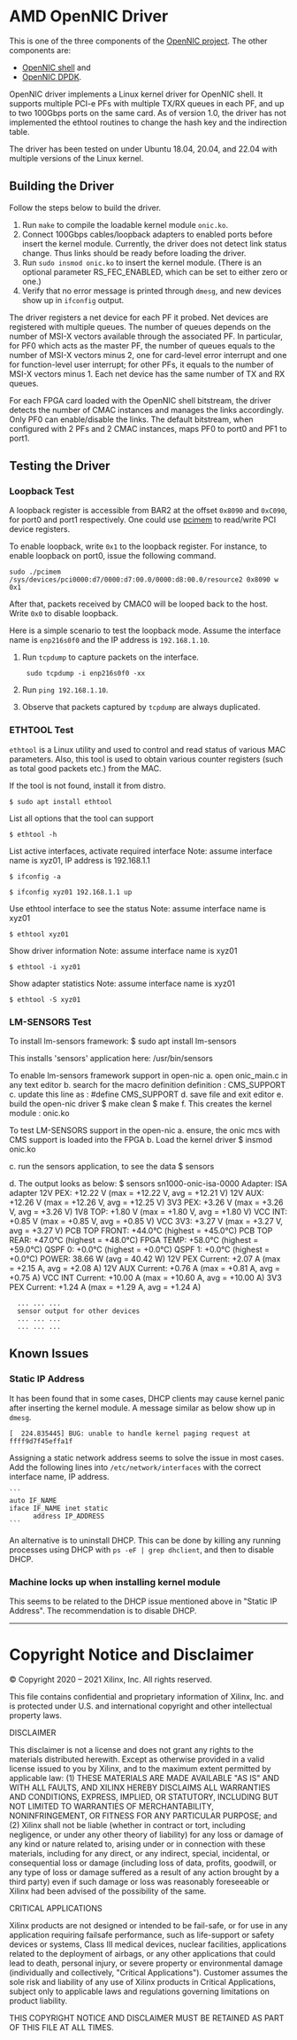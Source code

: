 # AMD OpenNIC Driver

This is one of the three components of the
[OpenNIC project](https://github.com/Xilinx/open-nic.git).  The other components are:
- [OpenNIC shell](https://github.com/Xilinx/open-nic-shell.git) and
- [OpenNIC DPDK](https://github.com/Xilinx/open-nic-dpdk.git).

OpenNIC driver implements a Linux kernel driver for OpenNIC shell.  It supports
multiple PCI-e PFs with multiple TX/RX queues in each PF, and up to two 100Gbps
ports on the same card.  As of version 1.0, the driver has not implemented the
ethtool routines to change the hash key and the indirection table.

The driver has been tested on under Ubuntu 18.04, 20.04, and 22.04 with multiple versions of the Linux kernel.

## Building the Driver

Follow the steps below to build the driver.

1. Run `make` to compile the loadable kernel module `onic.ko`.
2. Connect 100Gbps cables/loopback adapters to enabled ports before insert the
   kernel module.  Currently, the driver does not detect link status change.
   Thus links should be ready before loading the driver.
3. Run `sudo insmod onic.ko` to insert the kernel module. (There is an optional 
   parameter RS_FEC_ENABLED, which can be set to either zero or one.)
5. Verify that no error message is printed through `dmesg`, and new devices show
   up in `ifconfig` output.

The driver registers a net device for each PF it probed.  Net devices are
registered with multiple queues.  The number of queues depends on the number of
MSI-X vectors available through the associated PF.  In particular, for PF0 which
acts as the master PF, the number of queues equals to the number of MSI-X
vectors minus 2, one for card-level error interrupt and one for function-level
user interrupt; for other PFs, it equals to the number of MSI-X vectors minus 1.
Each net device has the same number of TX and RX queues.

For each FPGA card loaded with the OpenNIC shell bitstream, the driver detects
the number of CMAC instances and manages the links accordingly.  Only PF0 can
enable/disable the links.  The default bitstream, when configured with 2 PFs and
2 CMAC instances, maps PF0 to port0 and PF1 to port1.

## Testing the Driver

### Loopback Test

A loopback register is accessible from BAR2 at the offset `0x8090` and `0xC090`,
for port0 and port1 respectively.  One could use
[pcimem](https://github.com/billfarrow/pcimem) to read/write PCI device
registers.

To enable loopback, write `0x1` to the loopback register.  For instance, to
enable loopback on port0, issue the following command.

    sudo ./pcimem /sys/devices/pci0000:d7/0000:d7:00.0/0000:d8:00.0/resource2 0x8090 w 0x1

After that, packets received by CMAC0 will be looped back to the host.  Write
`0x0` to disable loopback.

Here is a simple scenario to test the loopback mode.  Assume the interface name
is `enp216s0f0` and the IP address is `192.168.1.10`.

1. Run `tcpdump` to capture packets on the interface.

        sudo tcpdump -i enp216s0f0 -xx

2. Run `ping 192.168.1.10`.
3. Observe that packets captured by `tcpdump` are always duplicated.

### ETHTOOL Test

`ethtool` is a Linux utility and used to control and read status of
various MAC parameters. Also, this tool is used to obtain various counter registers
(such as total good packets etc.) from the MAC.

  If the tool is not found, install it from distro.

  ```
  $ sudo apt install ethtool
  ```

  List all options that the tool can support

  ```
  $ ethtool -h
  ```

  List active interfaces, activate required interface
  Note: assume interface name is xyz01, IP address is 192.168.1.1

  ```
  $ ifconfig -a

  $ ifconfig xyz01 192.168.1.1 up
  ```

  Use ethtool interface to see the status
  Note: assume interface name is xyz01

  ```
  $ ethtool xyz01
  ```

  Show driver information
  Note: assume interface name is xyz01

  ```
  $ ethtool -i xyz01
  ```

  Show adapter statistics
  Note: assume interface name is xyz01

  ```
  $ ethtool -S xyz01
  ```

### LM-SENSORS Test

  To install lm-sensors framework:
     $ sudo apt install lm-sensors

  This installs 'sensors' application here: /usr/bin/sensors
  
  To enable lm-sensors framework support in open-nic
  a. open onic_main.c in any text editor
  b. search for the macro definition definition : CMS_SUPPORT
  c. update this line as : #define CMS_SUPPORT
  d. save file and exit editor
  e. build the open-nic driver
     $ make clean
     $ make
  f. This creates the kernel module : onic.ko
  
  To test LM-SENSORS support in the open-nic
  a. ensure, the onic mcs with CMS support is loaded into the FPGA
  b. Load the kernel driver
     $ insmod onic.ko
     
  c. run the sensors application, to see the data
     $ sensors
  
  d. The output looks as below:
  $ sensors
     sn1000-onic-isa-0000
     Adapter: ISA adapter
      12V PEX:         +12.22 V  (max = +12.22 V, avg = +12.21 V)
      12V AUX:         +12.26 V  (max = +12.26 V, avg = +12.25 V)
      3V3 PEX:          +3.26 V  (max =  +3.26 V, avg =  +3.26 V)
      1V8 TOP:          +1.80 V  (max =  +1.80 V, avg =  +1.80 V)
      VCC INT:          +0.85 V  (max =  +0.85 V, avg =  +0.85 V)
      VCC 3V3:          +3.27 V  (max =  +3.27 V, avg =  +3.27 V)
      PCB TOP FRONT:    +44.0°C  (highest = +45.0°C)
      PCB TOP REAR:     +47.0°C  (highest = +48.0°C)
      FPGA TEMP:        +58.0°C  (highest = +59.0°C)
      QSPF 0:            +0.0°C  (highest =  +0.0°C)
      QSPF 1:            +0.0°C  (highest =  +0.0°C)
      POWER:            38.66 W  (avg =  40.42 W)
      12V PEX Current:  +2.07 A  (max =  +2.15 A, avg =  +2.08 A)
      12V AUX Current:  +0.76 A  (max =  +0.81 A, avg =  +0.75 A)
      VCC INT Current: +10.00 A  (max = +10.60 A, avg = +10.00 A)
      3V3 PEX Current:  +1.24 A  (max =  +1.29 A, avg =  +1.24 A)

      ... ... ...
      sensor output for other devices
      ... ... ...
      ... ... ...

## Known Issues

### Static IP Address

It has been found that in some cases, DHCP clients may cause kernel panic after
inserting the kernel module.  A message similar as below show up in `dmesg`.

    [  224.835445] BUG: unable to handle kernel paging request at ffff9d7f45effa1f

Assigning a static network address seems to solve the issue in most cases.  Add
the following lines into `/etc/network/interfaces` with the correct interface
name, IP address.

    ```
    auto IF_NAME
    iface IF_NAME inet static
          address IP_ADDRESS
    ```

An alternative is to uninstall DHCP.  This can be done by killing any running processes using DHCP with
`ps -eF | grep dhclient`, and then to disable DHCP.


### Machine locks up when installing kernel module

This seems to be related to the DHCP issue mentioned above in "Static IP Address".  The recommendation
is to disable DHCP.



---

# Copyright Notice and Disclaimer

© Copyright 2020 – 2021 Xilinx, Inc. All rights reserved.

This file contains confidential and proprietary information of Xilinx, Inc. and
is protected under U.S. and international copyright and other intellectual
property laws.

DISCLAIMER

This disclaimer is not a license and does not grant any rights to the materials
distributed herewith.  Except as otherwise provided in a valid license issued to
you by Xilinx, and to the maximum extent permitted by applicable law: (1) THESE
MATERIALS ARE MADE AVAILABLE "AS IS" AND WITH ALL FAULTS, AND XILINX HEREBY
DISCLAIMS ALL WARRANTIES AND CONDITIONS, EXPRESS, IMPLIED, OR STATUTORY,
INCLUDING BUT NOT LIMITED TO WARRANTIES OF MERCHANTABILITY, NONINFRINGEMENT, OR
FITNESS FOR ANY PARTICULAR PURPOSE; and (2) Xilinx shall not be liable (whether
in contract or tort, including negligence, or under any other theory of
liability) for any loss or damage of any kind or nature related to, arising
under or in connection with these materials, including for any direct, or any
indirect, special, incidental, or consequential loss or damage (including loss
of data, profits, goodwill, or any type of loss or damage suffered as a result
of any action brought by a third party) even if such damage or loss was
reasonably foreseeable or Xilinx had been advised of the possibility of the
same.

CRITICAL APPLICATIONS

Xilinx products are not designed or intended to be fail-safe, or for use in any
application requiring failsafe performance, such as life-support or safety
devices or systems, Class III medical devices, nuclear facilities, applications
related to the deployment of airbags, or any other applications that could lead
to death, personal injury, or severe property or environmental damage
(individually and collectively, "Critical Applications"). Customer assumes the
sole risk and liability of any use of Xilinx products in Critical Applications,
subject only to applicable laws and regulations governing limitations on product
liability.

THIS COPYRIGHT NOTICE AND DISCLAIMER MUST BE RETAINED AS PART OF THIS FILE AT
ALL TIMES.
